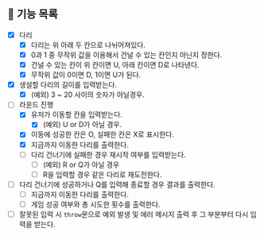 ## 🧾 기능 목록

- [x] 다리
  - [x] 다리는 위 아래 두 칸으로 나뉘어져있다.
  - [x] 0과 1 중 무작위 값을 이용해서 건널 수 있는 칸인지 아닌지 정한다.
  - [x] 건널 수 있는 칸이 위 칸이면 U, 아래 칸이면 D로 나타낸다.
  - [x] 무작위 값이 0이면 D, 1이면 U가 된다.
- [x] 생설할 다리의 길이를 입력받는다.
  - [x] (예외) 3 ~ 20 사이의 숫자가 아닐경우.
- [ ] 라운드 진행
  - [x] 유저가 이동할 칸을 입력받는다.
    - [x] (예외) U or D가 아닐 경우.
  - [x] 이동에 성공한 칸은 O, 실패한 칸은 X로 표시한다.
  - [x] 지금까지 이동한 다리를 출력한다.
  - [ ] 다리 건너기에 실패한 경우 재시작 여부를 입력받는다.
    - [ ] (예외) R or Q가 아닐 경우
    - [ ] R을 입력할 경우 같은 다리로 재도전한다.
- [ ] 다리 건너기에 성공하거나 Q를 입력해 종료할 경우 결과를 출력한다.
  - [ ] 지금까지 이동한 다리를 출력한다.
  - [ ] 게임 성공 여부와 총 시도한 횟수를 출력한다.
- [ ] 잘못된 입력 시 `throw`문으로 예외 발생 및 에러 메시지 출력 후 그 부분부터 다시 입력을 받는다.
